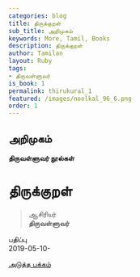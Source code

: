 ```yaml
---
categories: blog
title: திருக்குறள்
sub_title: அறிமுகம்
keywords: More, Tamil, Books
description: திருக்குறள்
author: Tamilan
layout: Ruby
tags:
- திருவள்ளுவர்
is_book: 1
permalink: thirukural_1
featured: /images/noolkal_96_6.png
order: 1
---
```

## அறிமுகம்

**திருவள்ளுவர் நூல்கள்**

# திருக்குறள்

> ஆசிரியர்  
>  **திருவள்ளுவர்**

பதிப்பு  
2019-05-10-

[அடுத்த பக்கம்](thirukural_2)